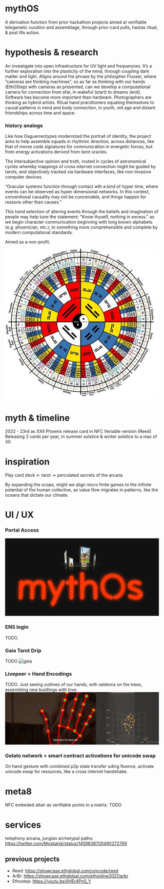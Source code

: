 # mythOS
A derivation function from prior hackathon projects aimed at verifiable telegenetic curation and assemblage, through prior-card pulls, hastas ritual, & post life action.

# hypothesis & research
An investigate into open infrastructure for UV light and frequencies. It’s a further exploration into the plasticity of the mind, through coupling dark matter and light. Aligns around the phrase by the philospher Flusser, where “cameras are thinking machines”, so as far as thinking with our hands (EthOStep) with cameras as presented, can we develop a computational camera for connection from afar, in wakeful (start) to dreams (end). Software has become more important than hardware. Photographers are thinking as hybrid artists. Ritual hand practitioners equating themselves to causal patterns in mind and body connection, in youth, old age and distant friendships across time and space.

### history analogs
Like how Daguerreotypes modernized the portrait of identity, the project aims to help assemble squads in rhythmic direction, across distances, like that of morse code signatures for communication in energetic forces, but from energy activations derived from tarot oracles.

The intersubjective opinion and truth, routed in cycles of astronomical cycles whereby mappings of cross internet connection might be guided by tarots, and objectively tracked via hardware interfaces, like non-invasive computer devices.

“Oracular systems function through contact wth a kind of hyper time, where events can be observed as hyper dimensional networks. In this context, conventional causality may not be conceivable, and things happen for reasons other than causes." 

This hand selection of altering events through the beliefs and imagination of people may help tune the statement: "Know thyself, nothing in excess." as we begin character communication beginning with long known alphabets (e.g. phoenician, etc.), to something more comprehensible and complete by modern computational standards. 

Aimed as a non-profit.

![I CHING](./ching.jpeg)

# myth & timeline
2022 - 23rd as XXII Phoenix release card in NFC Veriable version (Reed)
Releasing 2 cards per year, in summer solstice & winter solstice to a max of 30.

# inspiration
Play card deck <- tarot -> perculated secrets of the arcana

By expanding the scope, might we align micro finite games to the infinite potential of the human collective, as value flow migrates in patterns, like the oceans that dictate our climate.

# UI / UX
### Portal Access
![mythos](./mythos.png)

### ENS login
TODO.

### Gaia Tarot Drip
TODO
![gaia](./gaia.png)

### Livepeer + Hand Encodings
TODO. Just seeing outlines of our hands, with seletons on the trees, assembling new buidlings with love.
![hastas](./hastas.jpeg)

### Gelato network + smart contract activations for unicode swap
On hand gesture with combined p2p state transfer uding fluence, activate unicode swap for resources, like a cross internet handshake.

# meta8
NFC embeded altair as verifiable points in a matrix.
TODO

# services
telephony arcana, jungian archetypal paths: https://twitter.com/Moskalyk/status/1459838700490272769

## previous projects
- Reed: https://showcase.ethglobal.com/unicode/reed
- ArBr: https://showcase.ethglobal.com/ethonline2021/arbr
- Ethostep: https://youtu.be/liHEr4Pn0_Y


